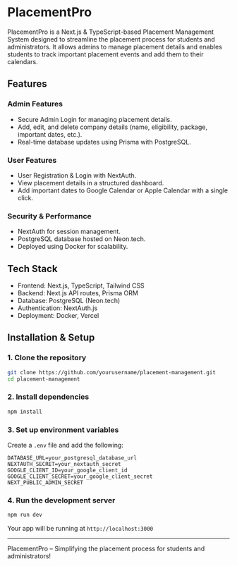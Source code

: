 # PlacementPro

PlacementPro is a Next.js & TypeScript-based Placement Management System designed to streamline the placement process for students and administrators. It allows admins to manage placement details and enables students to track important placement events and add them to their calendars.

## Features

### Admin Features
- Secure Admin Login for managing placement details.
- Add, edit, and delete company details (name, eligibility, package, important dates, etc.).
- Real-time database updates using Prisma with PostgreSQL.

### User Features
- User Registration & Login with NextAuth.
- View placement details in a structured dashboard.
- Add important dates to Google Calendar or Apple Calendar with a single click.

### Security & Performance
- NextAuth for session management.
- PostgreSQL database hosted on Neon.tech.
- Deployed using Docker for scalability.

## Tech Stack
- Frontend: Next.js, TypeScript, Tailwind CSS
- Backend: Next.js API routes, Prisma ORM
- Database: PostgreSQL (Neon.tech)
- Authentication: NextAuth.js
- Deployment: Docker, Vercel

## Installation & Setup

### 1. Clone the repository
```sh
git clone https://github.com/yourusername/placement-management.git
cd placement-management
```

### 2. Install dependencies
```sh
npm install
```

### 3. Set up environment variables
Create a `.env` file and add the following:
```
DATABASE_URL=your_postgresql_database_url
NEXTAUTH_SECRET=your_nextauth_secret
GOOGLE_CLIENT_ID=your_google_client_id
GOOGLE_CLIENT_SECRET=your_google_client_secret
NEXT_PUBLIC_ADMIN_SECRET

```

### 4. Run the development server
```sh
npm run dev
```
Your app will be running at `http://localhost:3000`

---

PlacementPro – Simplifying the placement process for students and administrators!

